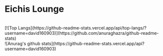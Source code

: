 # Eichis Lounge
<br/>
[![Top Langs](https://github-readme-stats.vercel.app/api/top-langs/?username=david160903)](https://github.com/anuraghazra/github-readme-stats)
<br/>
![Anurag's github stats](https://github-readme-stats.vercel.app/api?username=david160903)
